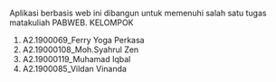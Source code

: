 Aplikasi berbasis web ini dibangun untuk memenuhi salah satu tugas matakuliah PABWEB.
KELOMPOK
1. A2.1900069_Ferry Yoga Perkasa
2. A2.19000108_Moh.Syahrul Zen
3. A2.19000119_Muhamad Iqbal
4. A2.1900085_Vildan Vinanda 